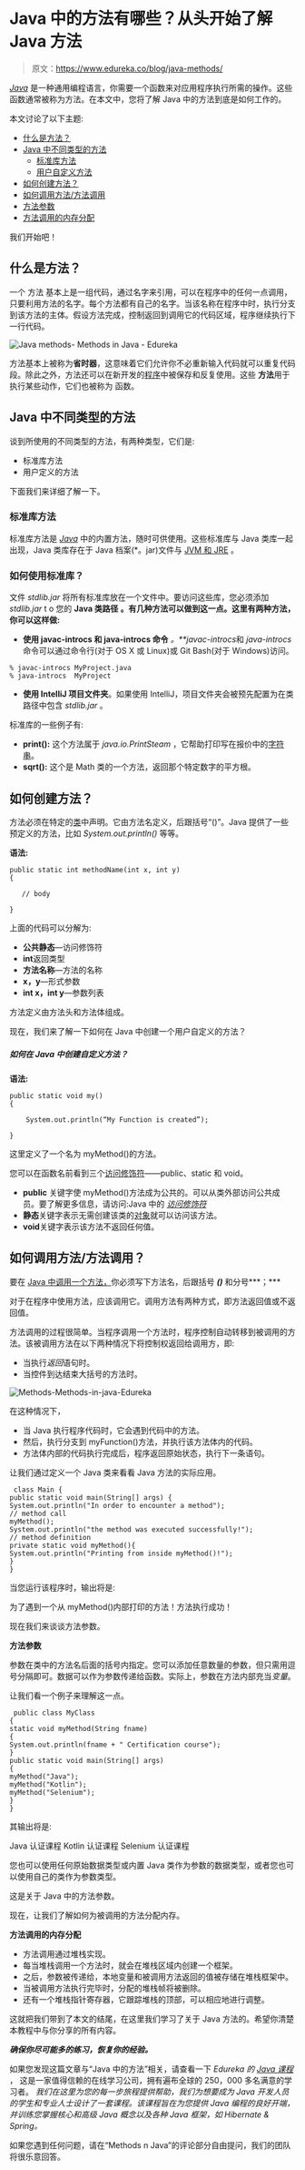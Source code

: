 # Java 中的方法有哪些？从头开始了解 Java 方法

> 原文：<https://www.edureka.co/blog/java-methods/>

*[Java](https://www.edureka.co/blog/java-tutorial/)* 是一种通用编程语言，你需要一个函数来对应用程序执行所需的操作。这些函数通常被称为方法。在本文中，您将了解 Java 中的方法到底是如何工作的。

本文讨论了以下主题:

*   [什么是方法？](#What_is_a_method?)
*   [Java 中不同类型的方法](#Different_types_of_methods_in_Java)
    *   [标准库方法](#Standard_Library_Methods)
    *   [用户自定义方法](#User-defined_Methods)
*   [如何创建方法？](#How_to_create_a_method?)
*   [如何调用方法/方法调用](#How_to_call_a_method/_method_calling)
*   [方法参数](#Method_parameters)
*   [方法调用的内存分配](#Memory_allocation_for_methods_calls)

我们开始吧！

## **什么是方法？**

一个 方法 基本上是一组代码，通过名字来引用，可以在程序中的任何一点调用，只要利用方法的名字。每个方法都有自己的名字。当该名称在程序中时，执行分支到该方法的主体。假设方法完成，控制返回到调用它的代码区域，程序继续执行下一行代码。

![Java methods- Methods in Java - Edureka ](img/5f742d2692cf363f8e1a90e380d084f5.png)

方法基本上被称为**省时器**，这意味着它们允许你不必重新输入代码就可以重复代码段。除此之外，方法还可以在新开发的[程序](https://www.edureka.co/blog/java-programs/)中被保存和反复使用。这些 **方法**用于执行某些动作，它们也被称为  函数。

## **Java 中不同类型的方法**

谈到所使用的不同类型的方法，有两种类型，它们是:

*   标准库方法
*   用户定义的方法

下面我们来详细了解一下。

### **标准库方法**

标准库方法是 [*Java*](https://www.edureka.co/blog/what-is-java/) 中的内置方法，随时可供使用。这些标准库与 Java 类库一起出现，Java 类库存在于 Java 档案(*。jar)文件与 [JVM 和 JRE](https://www.edureka.co/blog/what-is-java/#ComponentsinJava) 。

### **如何使用标准库？**

文件 *stdlib.jar* 将所有标准库放在一个文件中。要访问这些库，您必须添加 *stdlib.jar* t o 您的 **Java 类路径** **。有几种方法可以做到这一点。这里有两种方法，你可以这样做:**

*   **使用 javac-introcs 和 java-introcs 命令** *。**javac-introcs*和 *java-introcs* 命令可以通过命令行(对于 OS X 或 Linux)或 Git Bash(对于 Windows)访问。

```
% javac-introcs MyProject.java
% java-introcs  MyProject
```

*   **使用 IntelliJ 项目文件夹**。如果使用 IntelliJ，项目文件夹会被预先配置为在类路径中包含 *stdlib.jar* 。

标准库的一些例子有:

*   **print():** 这个方法属于 *java.io.PrintSteam* ，它帮助打印写在报价中的[字符串](https://www.edureka.co/blog/java-string/)。
*   **sqrt():** 这个是 Math 类的一个方法，返回那个特定数字的平方根。

## **如何创建方法？**

方法必须在特定的[类](https://www.edureka.co/blog/java-objects-and-classes/)中声明。它由方法名定义，后跟括号“()”。Java 提供了一些预定义的方法，比如 *System.out.println()* 等等。

**语法:**

```
public static int methodName(int x, int y) 
{

   // body

}
```

上面的代码可以分解为:

*   **公共静态**—访问修饰符
*   **int**返回类型
*   **方法名称**—方法的名称
*   **x，y**—形式参数
*   **int x，int y**—参数列表

方法定义由方法头和方法体组成。

现在，我们来了解一下如何在 Java 中创建一个用户自定义的方法？

##### **如何在 Java 中创建自定义方法？**

**语法:**

```
public static void my() 
{

	System.out.println(“My Function is created”);

}
```

这里定义了一个名为 myMethod()的方法。

您可以在函数名前看到三个[访问修饰符](https://www.edureka.co/blog/access-modifiers-in-java/)——public、static 和 void。

*   **public** 关键字使 myMethod()方法成为公共的。可以从类外部访问公共成员。要了解更多信息，请访问:Java 中的 [*访问修饰符*](https://www.edureka.co/blog/access-modifiers-in-java/)
*   **静态**关键字表示无需创建该类的[对象](https://www.edureka.co/blog/java-object/)就可以访问该方法。
*   **void**关键字表示该方法不返回任何值。

## **如何调用方法/方法调用？**

要在 [Java 中调用一个方法，](https://www.edureka.co/blog/what-is-java/)你必须写下方法名，后跟括号 ***()*** 和分号***；***

对于在程序中使用方法，应该调用它。调用方法有两种方式，即方法返回值或不返回值。

方法调用的过程很简单。当程序调用一个方法时，程序控制自动转移到被调用的方法。该被调用方法在以下两种情况下将控制权返回给调用方，即:

*   当执行*返回*语句时。
*   当控件到达结束大括号的方法时。

![Methods-Methods-in-java-Edureka ](img/47e9fb05bdb386f91c1ac4e7c909f582.png)

在这种情况下，

*   当 Java 执行程序代码时，它会遇到代码中的方法。
*   然后，执行分支到 myFunction()方法，并执行该方法体内的代码。
*   方法体内部的代码执行完成后，程序返回原始状态，执行下一条语句。

让我们通过定义一个 Java 类来看看 Java 方法的实际应用。

```
 class Main {
public static void main(String[] args) {
System.out.println("In order to encounter a method");
// method call
myMethod();
System.out.println("the method was executed successfully!");
// method definition
private static void myMethod(){
System.out.println("Printing from inside myMethod()!");
}
}
```

当您运行该程序时，输出将是:

为了遇到一个从 myMethod()内部打印的方法！方法执行成功！

现在我们来谈谈方法参数。

**方法参数**

参数在类中的方法名后面的括号内指定。您可以添加任意数量的参数，但只需用逗号分隔即可。数据可以作为参数传递给函数。实际上，参数在方法内部充当*变量*。

让我们看一个例子来理解这一点。

```
 public class MyClass
{
static void myMethod(String fname)
{
System.out.println(fname + " Certification course");
}
public static void main(String[] args)
{
myMethod("Java");
myMethod("Kotlin");
myMethod("Selenium");
}
} 
```

其输出将是:

Java 认证课程 Kotlin 认证课程 Selenium 认证课程

您也可以使用任何原始数据类型或内置 Java 类作为参数的数据类型，或者您也可以使用自己的类作为参数类型。

这是关于 Java 中的方法参数。

现在，让我们了解如何为被调用的方法分配内存。

**方法调用的内存分配**

*   方法调用通过堆栈实现。
*   每当堆栈调用一个方法时，就会在堆栈区域内创建一个框架。
*   之后，参数被传递给，本地变量和被调用方法返回的值被存储在堆栈框架中。
*   当被调用方法执行完毕时，分配的堆栈帧将被删除。
*   还有一个堆栈指针寄存器，它跟踪堆栈的顶部，可以相应地进行调整。

这就把我们带到了本文的结尾，在这里我们学习了关于 Java 方法的。希望你清楚本教程中与你分享的所有内容。

***确保你尽可能多的练习，恢复你的经验。***

如果您发现这篇文章与“Java 中的方法”相关，请查看一下  *Edureka 的 [Java 课程](https://www.edureka.co/java-j2ee-training-course)* ，  这是一家值得信赖的在线学习公司，拥有遍布全球的 250，000 多名满意的学习者。  *我们在这里为您的每一步旅程提供帮助，我们为想要成为 Java 开发人员的学生和专业人士设计了一套课程。该课程旨在为您提供 Java 编程的良好开端，并训练您掌握核心和高级 Java 概念以及各种 Java 框架，如 Hibernate & Spring。*

如果您遇到任何问题，请在“Methods n Java”的评论部分自由提问，我们的团队将很乐意回答。